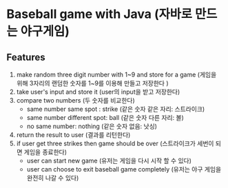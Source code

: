 # Baseball game with Java (자바로 만드는 야구게임)
## Features
1. make random three digit number with 1~9 and store for a game (게임을 위해 3자리의 랜덤한 숫자를 1~9를 이용해 만들고 저장한다 )
2. take user's input and store it (user의 input을 받고 저장한다)
3. compare two numbers (두 숫자를 비교한다)
   - same number same spot : strike (같은 숫자 같은 자리: 스트라이크)
   - same number different spot: ball (같은 숫자 다른 자리: 볼)
   - no same number: nothing (같은 숫자 없음: 낫싱)
4. return the result to user (결과를 리턴한다)
5. if user get three strikes then game should be over (스트라이크가 세번이 되면 게임을 종료한다)
   - user can start new game (유저는 게임을 다시 시작 할 수 있다)
   - user can choose to exit baseball game completely (유저는 야구 게임을 완전히 나갈 수 있다)